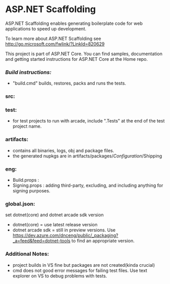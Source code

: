 # ASP.NET Scaffolding

ASP.NET Scaffolding enables generating boilerplate code for web applications to speed up development.

To learn more about ASP.NET Scaffolding see http://go.microsoft.com/fwlink/?LinkId=820629

This project is part of ASP.NET Core. You can find samples, documentation and getting started instructions for ASP.NET Core at the Home repo.

### ***Build instructions:***
- "build.cmd" builds, restores, packs and runs the tests.

### src:

### test:
- for test projects to run with arcade, include ".Tests" at the end of the test project name.

### artifacts:
- contains all binaries, logs, obj and package files. 
- the generated nupkgs are in artifacts/packages/$Configuration$/Shipping

### eng:
- Build.props :
- Signing.props : adding third-party, excluding, and including anything for signing purposes.

### global.json: 
set dotnet(core) and dotnet arcade sdk version
- dotnet(core) = use latest release version
- dotnet arcade sdk = still in preview versions. Use 
    https://dev.azure.com/dnceng/public/_packaging?_a=feed&feed=dotnet-tools to find an appropriate version.

### Additional Notes:
- project builds in VS fine but packages are not created(kinda crucial)
- cmd does not good error messages for failing test files. Use text explorer on VS to debug problems with tests.